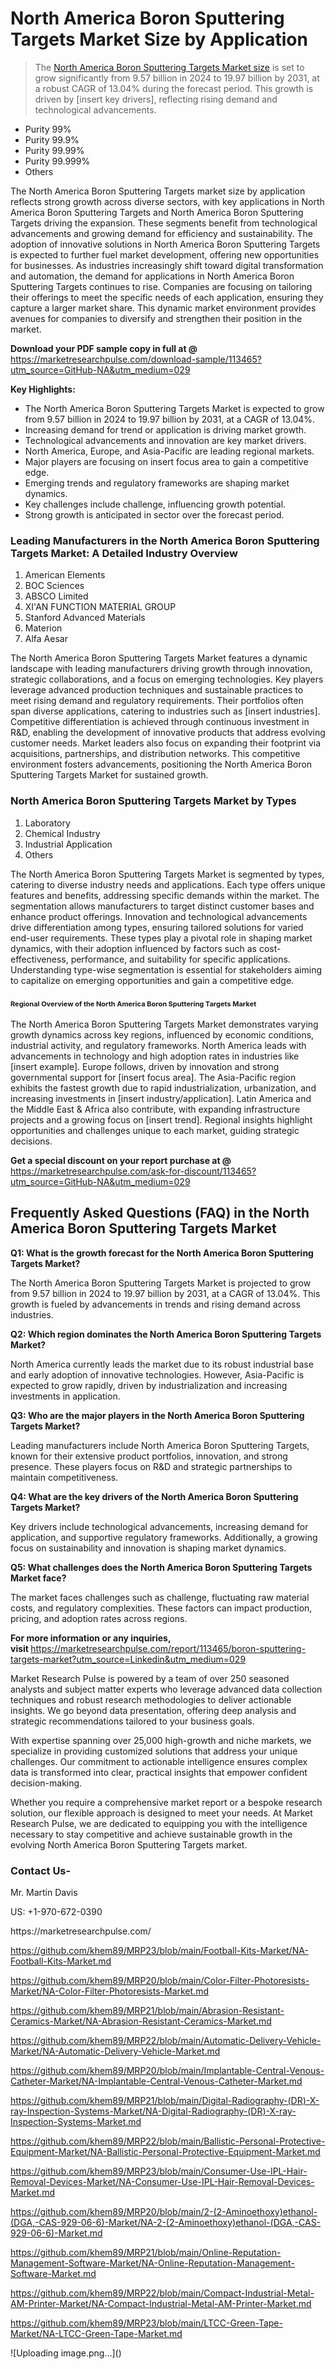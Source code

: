 <h1>North America Boron Sputtering Targets Market&nbsp;Size by Application</h1><blockquote><p>The <a href="https://marketresearchpulse.com/download-sample/113465?utm_source=GitHub-NA&amp;utm_medium=029">North America Boron Sputtering Targets Market size</a> is set to grow significantly from 9.57 billion in 2024 to 19.97 billion by 2031, at a robust CAGR of 13.04% during the forecast period. This growth is driven by [insert key drivers], reflecting rising demand and technological advancements.</p></blockquote><ul><li>Purity 99%<li> Purity 99.9%<li> Purity 99.99%<li> Purity 99.999%<li> Others</li></ul><p>The North America Boron Sputtering Targets market size by application reflects strong growth across diverse sectors, with key applications in North America Boron Sputtering Targets and North America Boron Sputtering Targets driving the expansion. These segments benefit from technological advancements and growing demand for efficiency and sustainability. The adoption of innovative solutions in North America Boron Sputtering Targets is expected to further fuel market development, offering new opportunities for businesses. As industries increasingly shift toward digital transformation and automation, the demand for applications in North America Boron Sputtering Targets continues to rise. Companies are focusing on tailoring their offerings to meet the specific needs of each application, ensuring they capture a larger market share. This dynamic market environment provides avenues for companies to diversify and strengthen their position in the market.</p><p><strong>Download your PDF sample copy in full at @ </strong><a href="https://marketresearchpulse.com/download-sample/113465?utm_source=GitHub-NA&amp;utm_medium=029">https://marketresearchpulse.com/download-sample/113465?utm_source=GitHub-NA&amp;utm_medium=029</a></p><p><strong>Key Highlights: </strong></p><ul><li>The North America Boron Sputtering Targets Market is expected to grow from 9.57 billion in 2024 to 19.97 billion by 2031, at a CAGR of 13.04%.</li><li>Increasing demand for trend or application is driving market growth.</li><li>Technological advancements and innovation are key market drivers.</li><li>North America, Europe, and Asia-Pacific are leading regional markets.</li><li>Major players are focusing on insert focus area to gain a competitive edge.</li><li>Emerging trends and regulatory frameworks are shaping market dynamics.</li><li>Key challenges include challenge, influencing growth potential.</li><li>Strong growth is anticipated in sector over the forecast period.</li></ul><h3>Leading Manufacturers in the North America Boron Sputtering Targets Market: A Detailed Industry Overview</h3><ol><li>American Elements</li><li>BOC Sciences</li><li>ABSCO Limited</li><li>XI'AN FUNCTION MATERIAL GROUP</li><li>Stanford Advanced Materials</li><li>Materion</li><li>Alfa Aesar</li></ol><div class="flex max-w-full flex-col flex-grow"><div class="min-h-8 text-message flex w-full flex-col items-end gap-2 whitespace-normal break-words [.text-message+&amp;]:mt-5" dir="auto" data-message-author-role="assistant" data-message-id="fd8432e4-4910-450d-b182-61b7bfb0a01f" data-message-model-slug="gpt-4o"><div class="flex w-full flex-col gap-1 empty:hidden first:pt-[3px]"><div class="markdown prose w-full break-words dark:prose-invert light"><p>The North America Boron Sputtering Targets Market features a dynamic landscape with leading manufacturers driving growth through innovation, strategic collaborations, and a focus on emerging technologies. Key players leverage advanced production techniques and sustainable practices to meet rising demand and regulatory requirements. Their portfolios often span diverse applications, catering to industries such as [insert industries]. Competitive differentiation is achieved through continuous investment in R&amp;D, enabling the development of innovative products that address evolving customer needs. Market leaders also focus on expanding their footprint via acquisitions, partnerships, and distribution networks. This competitive environment fosters advancements, positioning the North America Boron Sputtering Targets Market for sustained growth.</p></div></div></div></div><h3>North America Boron Sputtering Targets Market by Types</h3><ol><li>Laboratory<li> Chemical Industry<li> Industrial Application<li> Others</li></ol><div class="flex max-w-full flex-col flex-grow"><div class="min-h-8 text-message flex w-full flex-col items-end gap-2 whitespace-normal break-words [.text-message+&amp;]:mt-5" dir="auto" data-message-author-role="assistant" data-message-id="084470be-0bb7-4664-bddf-5156b4f41249" data-message-model-slug="gpt-4o-mini"><div class="flex w-full flex-col gap-1 empty:hidden first:pt-[3px]"><div class="markdown prose w-full break-words dark:prose-invert light"><p>The North America Boron Sputtering Targets Market is segmented by types, catering to diverse industry needs and applications. Each type offers unique features and benefits, addressing specific demands within the market. The segmentation allows manufacturers to target distinct customer bases and enhance product offerings. Innovation and technological advancements drive differentiation among types, ensuring tailored solutions for varied end-user requirements. These types play a pivotal role in shaping market dynamics, with their adoption influenced by factors such as cost-effectiveness, performance, and suitability for specific applications. Understanding type-wise segmentation is essential for stakeholders aiming to capitalize on emerging opportunities and gain a competitive edge.</p></div></div></div></div><h3><span style="font-size: 11px;">Regional Overview of the North America Boron Sputtering Targets Market</span></h3><div class="flex max-w-full flex-col flex-grow"><div class="min-h-8 text-message flex w-full flex-col items-end gap-2 whitespace-normal break-words [.text-message+&amp;]:mt-5" dir="auto" data-message-author-role="assistant" data-message-id="e9038762-ce64-4e30-91c9-9bd413514231" data-message-model-slug="gpt-4o-mini"><div class="flex w-full flex-col gap-1 empty:hidden first:pt-[3px]"><div class="markdown prose w-full break-words dark:prose-invert light"><p>The North America Boron Sputtering Targets Market demonstrates varying growth dynamics across key regions, influenced by economic conditions, industrial activity, and regulatory frameworks. North America leads with advancements in technology and high adoption rates in industries like [insert example]. Europe follows, driven by innovation and strong governmental support for [insert focus area]. The Asia-Pacific region exhibits the fastest growth due to rapid industrialization, urbanization, and increasing investments in [insert industry/application]. Latin America and the Middle East &amp; Africa also contribute, with expanding infrastructure projects and a growing focus on [insert trend]. Regional insights highlight opportunities and challenges unique to each market, guiding strategic decisions.</p></div></div></div></div><p><strong>Get a special discount on your report purchase at @ </strong><a href="https://marketresearchpulse.com/ask-for-discount/113465?utm_source=GitHub-NA&amp;utm_medium=029">https://marketresearchpulse.com/ask-for-discount/113465?utm_source=GitHub-NA&amp;utm_medium=029</a></p><h2>Frequently Asked Questions (FAQ) in the North America Boron Sputtering Targets Market</h2><p><strong>Q1: What is the growth forecast for the North America Boron Sputtering Targets Market?</strong></p><p>The North America Boron Sputtering Targets Market is projected to grow from 9.57 billion in 2024 to 19.97 billion by 2031, at a CAGR of 13.04%. This growth is fueled by advancements in trends and rising demand across industries.</p><p><strong>Q2: Which region dominates the North America Boron Sputtering Targets Market?</strong></p><p>North America currently leads the market due to its robust industrial base and early adoption of innovative technologies. However, Asia-Pacific is expected to grow rapidly, driven by industrialization and increasing investments in application.</p><p><strong>Q3: Who are the major players in the North America Boron Sputtering Targets Market?</strong></p><p>Leading manufacturers include North America Boron Sputtering Targets, known for their extensive product portfolios, innovation, and strong presence. These players focus on R&amp;D and strategic partnerships to maintain competitiveness.</p><p><strong>Q4: What are the key drivers of the North America Boron Sputtering Targets Market?</strong></p><p>Key drivers include technological advancements, increasing demand for application, and supportive regulatory frameworks. Additionally, a growing focus on sustainability and innovation is shaping market dynamics.</p><p><strong>Q5: What challenges does the North America Boron Sputtering Targets Market face?</strong></p><p>The market faces challenges such as challenge, fluctuating raw material costs, and regulatory complexities. These factors can impact production, pricing, and adoption rates across regions.</p><p><strong>For more information or any inquiries, visit&nbsp;</strong><a href="https://marketresearchpulse.com/report/113465/boron-sputtering-targets-market?utm_source=Linkedin&utm_medium=029">https://marketresearchpulse.com/report/113465/boron-sputtering-targets-market?utm_source=Linkedin&utm_medium=029</a></p><p>Market Research Pulse is powered by a team of over 250 seasoned analysts and subject matter experts who leverage advanced data collection techniques and robust research methodologies to deliver actionable insights. We go beyond data presentation, offering deep analysis and strategic recommendations tailored to your business goals.</p><p>With expertise spanning over 25,000 high-growth and niche markets, we specialize in providing customized solutions that address your unique challenges. Our commitment to actionable intelligence ensures complex data is transformed into clear, practical insights that empower confident decision-making.</p><p>Whether you require a comprehensive market report or a bespoke research solution, our flexible approach is designed to meet your needs. At Market Research Pulse, we are dedicated to equipping you with the intelligence necessary to stay competitive and achieve sustainable growth in the evolving North America Boron Sputtering Targets market.</p><h3><strong>Contact Us-</strong></h3><p>Mr. Martin Davis</p><p>US: +1-970-672-0390</p><p>https://marketresearchpulse.com/</p><p><a href="https://github.com/khem89/MRP23/blob/main/Football-Kits-Market/NA-Football-Kits-Market.md">https://github.com/khem89/MRP23/blob/main/Football-Kits-Market/NA-Football-Kits-Market.md</a></p><p><a href="https://github.com/khem89/MRP20/blob/main/Color-Filter-Photoresists-Market/NA-Color-Filter-Photoresists-Market.md">https://github.com/khem89/MRP20/blob/main/Color-Filter-Photoresists-Market/NA-Color-Filter-Photoresists-Market.md</a></p><p><a href="https://github.com/khem89/MRP21/blob/main/Abrasion-Resistant-Ceramics-Market/NA-Abrasion-Resistant-Ceramics-Market.md">https://github.com/khem89/MRP21/blob/main/Abrasion-Resistant-Ceramics-Market/NA-Abrasion-Resistant-Ceramics-Market.md</a></p><p><a href="https://github.com/khem89/MRP22/blob/main/Automatic-Delivery-Vehicle-Market/NA-Automatic-Delivery-Vehicle-Market.md">https://github.com/khem89/MRP22/blob/main/Automatic-Delivery-Vehicle-Market/NA-Automatic-Delivery-Vehicle-Market.md</a></p><p><a href="https://github.com/khem89/MRP20/blob/main/Implantable-Central-Venous-Catheter-Market/NA-Implantable-Central-Venous-Catheter-Market.md">https://github.com/khem89/MRP20/blob/main/Implantable-Central-Venous-Catheter-Market/NA-Implantable-Central-Venous-Catheter-Market.md</a></p><p><a href="https://github.com/khem89/MRP21/blob/main/Digital-Radiography-(DR)-X-ray-Inspection-Systems-Market/NA-Digital-Radiography-(DR)-X-ray-Inspection-Systems-Market.md">https://github.com/khem89/MRP21/blob/main/Digital-Radiography-(DR)-X-ray-Inspection-Systems-Market/NA-Digital-Radiography-(DR)-X-ray-Inspection-Systems-Market.md</a></p><p><a href="https://github.com/khem89/MRP22/blob/main/Ballistic-Personal-Protective-Equipment-Market/NA-Ballistic-Personal-Protective-Equipment-Market.md">https://github.com/khem89/MRP22/blob/main/Ballistic-Personal-Protective-Equipment-Market/NA-Ballistic-Personal-Protective-Equipment-Market.md</a></p><p><a href="https://github.com/khem89/MRP23/blob/main/Consumer-Use-IPL-Hair-Removal-Devices-Market/NA-Consumer-Use-IPL-Hair-Removal-Devices-Market.md">https://github.com/khem89/MRP23/blob/main/Consumer-Use-IPL-Hair-Removal-Devices-Market/NA-Consumer-Use-IPL-Hair-Removal-Devices-Market.md</a></p><p><a href="https://github.com/khem89/MRP20/blob/main/2-(2-Aminoethoxy)ethanol-(DGA,-CAS-929-06-6)-Market/NA-2-(2-Aminoethoxy)ethanol-(DGA,-CAS-929-06-6)-Market.md">https://github.com/khem89/MRP20/blob/main/2-(2-Aminoethoxy)ethanol-(DGA,-CAS-929-06-6)-Market/NA-2-(2-Aminoethoxy)ethanol-(DGA,-CAS-929-06-6)-Market.md</a></p><p><a href="https://github.com/khem89/MRP21/blob/main/Online-Reputation-Management-Software-Market/NA-Online-Reputation-Management-Software-Market.md">https://github.com/khem89/MRP21/blob/main/Online-Reputation-Management-Software-Market/NA-Online-Reputation-Management-Software-Market.md</a></p><p><a href="https://github.com/khem89/MRP22/blob/main/Compact-Industrial-Metal-AM-Printer-Market/NA-Compact-Industrial-Metal-AM-Printer-Market.md">https://github.com/khem89/MRP22/blob/main/Compact-Industrial-Metal-AM-Printer-Market/NA-Compact-Industrial-Metal-AM-Printer-Market.md</a></p><p><a href="https://github.com/khem89/MRP23/blob/main/LTCC-Green-Tape-Market/NA-LTCC-Green-Tape-Market.md">https://github.com/khem89/MRP23/blob/main/LTCC-Green-Tape-Market/NA-LTCC-Green-Tape-Market.md</a></p>
![Uploading image.png…]()
